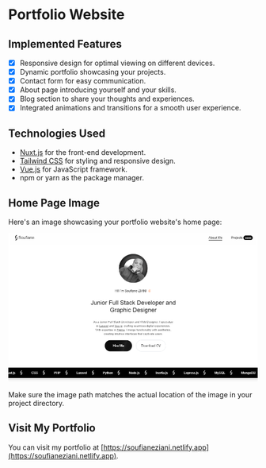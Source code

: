 # Portfolio Website

## Implemented Features

- [x] Responsive design for optimal viewing on different devices.
- [x] Dynamic portfolio showcasing your projects.
- [x] Contact form for easy communication.
- [x] About page introducing yourself and your skills.
- [x] Blog section to share your thoughts and experiences.
- [x] Integrated animations and transitions for a smooth user experience.

## Technologies Used

- [Nuxt.js](https://nuxt.com/) for the front-end development.
- [Tailwind CSS](https://tailwindcss.com/) for styling and responsive design.
- [Vue.js](https://vuejs.org/) for JavaScript framework.
- npm or yarn as the package manager.

## Home Page Image

Here's an image showcasing your portfolio website's home page:

![Portfolio Home Page](docs/portfolio-home.png)

Make sure the image path matches the actual location of the image in your project directory.

## Visit My Portfolio

You can visit my portfolio at [https://soufianeziani.netlify.app](https://soufianeziani.netlify.app).
